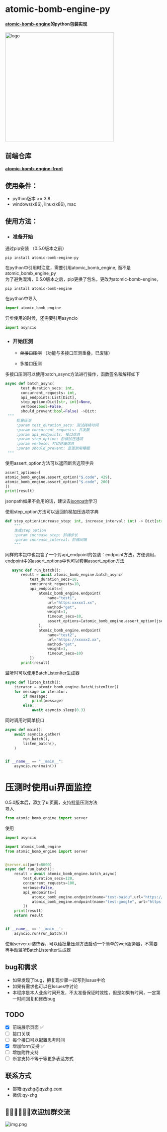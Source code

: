 # atomic-bomb-engine-py
#### [atomic-bomb-engine](https://github.com/qyzhg/atomic-bomb-engine)的python包装实现

<img src="atomic-bomb-engine-logo.png" width="350px" height="350px" alt="logo">


## 前端仓库
#### [atomic-bomb-engine-front](https://github.com/GiantAxeWhy/atomic-bomb-engine-front)

## 使用条件：
- python版本 >= 3.8
- windows(x86), linux(x86), mac

## 使用方法：
- ### 准备开始
通过pip安装 （0.5.0版本之前）
```shell
pip install atomic-bomb-engine-py
```
在python中引用时注意，需要引用atomic_bomb_engine, 而不是atomic_bomb_engine_py
<br/> 为了避免混淆，0.5.0版本之后，pip更换了包名，更改为atomic-bomb-engine，
```shell
pip install atomic-bomb-engine
```
在python中导入
```python
import atomic_bomb_engine
```
异步使用的时候，还需要引用asyncio
```python
import asyncio
```
- ### 开始压测
  - ~~单接口压测~~ （功能与多接口压测重叠，已废除）

  - 多接口压测

多接口压测可以使用batch_async方法进行操作，函数签名和解释如下
 ```python
async def batch_async(
        test_duration_secs: int,
        concurrent_requests: int,
        api_endpoints:List[Dict],
        step_option:Dict[str, int]=None,
        verbose:bool=False,
        should_prevent:bool=False) ->Dict:
  """
      批量压测
      :param test_duration_secs: 测试持续时间
      :param concurrent_requests: 并发数
      :param api_endpoints: 接口信息
      :param step_option: 阶梯加压选项
      :param verbose: 打印详细信息
      :param should_prevent: 是否禁用睡眠
  """

 ```

使用assert_option方法可以返回断言选项字典
```python
assert_options=[
atomic_bomb_engine.assert_option("$.code", 429),
atomic_bomb_engine.assert_option("$.code", 200)
])
print(result)
```
jsonpath如果不会用的话，建议去[jsonpath](https://jsonpath.com/)学习

使用step_option方法可以返回阶梯加压选项字典
```python
def step_option(increase_step: int, increase_interval: int) -> Dict[str, int]:
    """
    生成step option
    :param increase_step: 阶梯步长
    :param increase_interval: 阶梯间隔
    """
```

同样的本包中也包含了一个对api_endpoint的包装：endpoint方法，方便调用，endpoint中的assert_options中也可以套用assert_option方法
 ```python
    async def run_batch():
        result = await atomic_bomb_engine.batch_async(
            test_duration_secs=10,
            concurrent_requests=10,
            api_endpoints=[
                atomic_bomb_engine.endpoint(
                    name="test1",
                    url="https:xxxxx1.xx",
                    method="get",
                    weight=1,
                    timeout_secs=10,
                    assert_options=[atomic_bomb_engine.assert_option(jsonpath="$.code", reference_object=200)]
                ),
                atomic_bomb_engine.endpoint(
                    name="test2",
                    url="https://xxxxx2.xx",
                    method="get",
                    weight=1,
                    timeout_secs=10)
            ])
        print(result)
 ```
    
监听时可以使用BatchListenIter生成器
```python
async def listen_batch():
    iterator = atomic_bomb_engine.BatchListenIter()
    for message in iterator:
        if message:
            print(message)
        else:
            await asyncio.sleep(0.3)
```
同时调用时同单接口
```python 
async def main():
    await asyncio.gather(
        run_batch(),
        listen_batch(),
    )


if __name__ == "__main__":
    asyncio.run(main())
```

# 压测时使用ui界面监控

0.5.0版本后，添加了ui页面，支持批量压测方法
<br/>导入
```python
from atomic_bomb_engine import server
```
使用
```python
import asyncio

import atomic_bomb_engine
from atomic_bomb_engine import server


@server.ui(port=8000)
async def run_batch():
    result = await atomic_bomb_engine.batch_async(
        test_duration_secs=120,
        concurrent_requests=100,
        verbose=False,
        api_endpoints=[
            atomic_bomb_engine.endpoint(name="test-baidu",url="https://baidu.com",method="GET",weight=1,timeout_secs=10),
            atomic_bomb_engine.endpoint(name="test-google", url="https://google.com", method="GET", weight=1, timeout_secs=10),
        ])
    print(result)
    return result


if __name__ == '__main__':
    asyncio.run(run_batch())
```

使用server.ui装饰器，可以给批量压测方法启动一个简单的web服务器，不需要再手动监听BatchListenIter生成器

## bug和需求
- 如果发现了bug，把复现步骤一起写到Issus中哈
- 如果有需求也可以在Issues中讨论
- 本程序是本人业余时间开发，不太准备保证时效性，但是如果有时间，一定第一时间回复和修改bug

## TODO
- [x] 前端展示页面 ✅
- [ ] 接口关联
- [ ] 每个接口可以配置思考时间
- [x] 增加form支持 ✅
- [ ] 增加附件支持
- [ ] 断言支持不等于等更多表达方式

## 联系方式
- 邮箱:[qyzhg@qyzhg.com](mailto:qyzhg@qyzhg.com)
- 微信:qy-zhg

## 👏🏻👏🏻👏🏻欢迎加群交流
![img.png](img.png)
